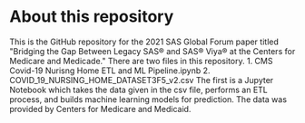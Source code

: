 # About this repository
This is the GitHub repository for the 2021 SAS Global Forum paper titled "Bridging the Gap Between Legacy SAS® and SAS® Viya® at the Centers for Medicare and Medicade."
There are two files in this repository. 
	1. CMS Covid-19 Nurisng Home ETL and ML Pipeline.ipynb
	2. COVID_19_NURSING_HOME_DATASET3F5_v2.csv
The first is a Jupyter Notebook which takes the data given in the csv file, performs an ETL process, and builds machine learning models for prediction. The data was provided by Centers for Medicare and Medicaid.

